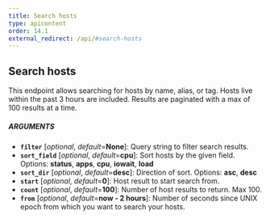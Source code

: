 ```yaml
---
title: Search hosts
type: apicontent
order: 14.1
external_redirect: /api/#search-hosts
---
```


## Search hosts
This endpoint allows searching for hosts by name, alias, or tag. Hosts live within the past 3 hours are included. Results are paginated with a max of 100 results at a time.

##### ARGUMENTS

* **`filter`** [*optional*, *default*=**None**]:
    Query string to filter search results.
* **`sort_field`** [*optional*, *default*=**cpu**]:
    Sort hosts by the given field.
    Options: **status**, **apps**, **cpu**, **iowait**, **load**
* **`sort_dir`** [*optional*, *default*=**desc**]:
    Direction of sort.
    Options: **asc**, **desc**
* **`start`** [*optional*, *default*=**0**]:
    Host result to start search from.
* **`count`** [*optional*, *default*=**100**]:
    Number of host results to return. Max 100.
* **`from`** [*optional*, *default*=**now - 2 hours**]:
    Number of seconds since UNIX epoch from which you want to search your hosts.
